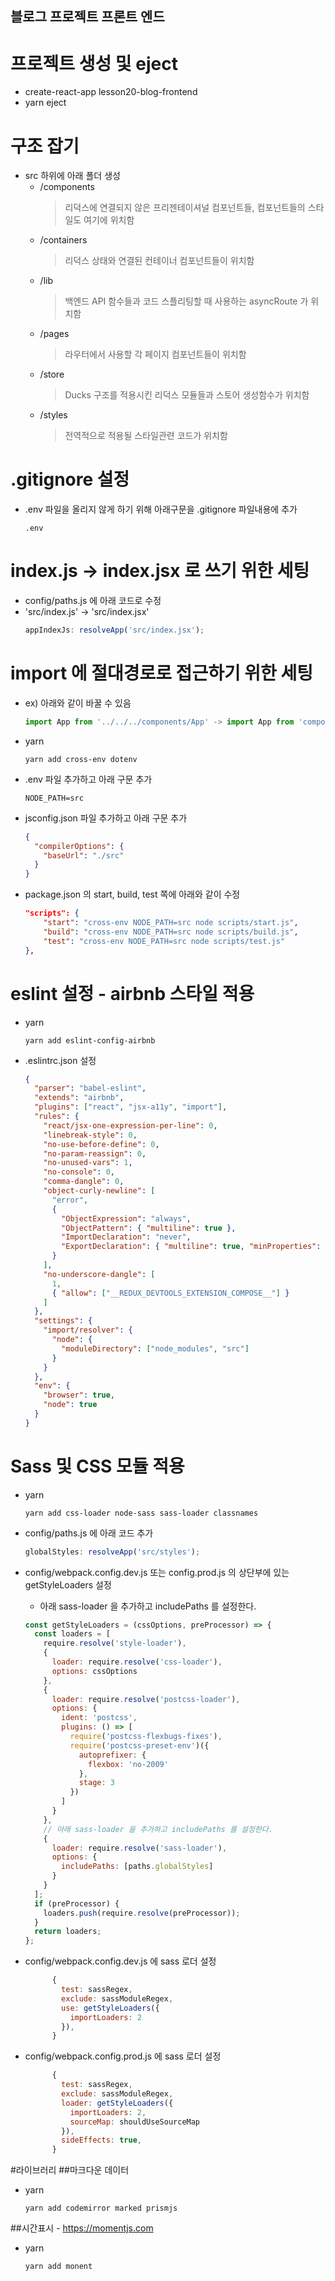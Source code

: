## 블로그 프로젝트 프론트 엔드

# 프로젝트 생성 및 eject

- create-react-app lesson20-blog-frontend
- yarn eject

# 구조 잡기

- src 하위에 아래 폴더 생성
  - /components
    > 리덕스에 연결되지 않은 프리젠테이셔널 컴포넌트들, 컴포넌트들의 스타일도 여기에 위치함
  - /containers
    > 리덕스 상태와 연결된 컨테이너 컴포넌트들이 위치함
  - /lib
    > 백엔드 API 함수들과 코드 스플리팅할 때 사용하는 asyncRoute 가 위치함
  - /pages
    > 라우터에서 사용할 각 페이지 컴포넌트들이 위치함
  - /store
    > Ducks 구조를 적용시킨 리덕스 모듈들과 스토어 생성함수가 위치함
  - /styles
    > 전역적으로 적용될 스타일관련 코드가 위치함

# .gitignore 설정

- .env 파일을 올리지 않게 하기 위해 아래구문을 .gitignore 파일내용에 추가

  ```
  .env
  ```

# index.js -> index.jsx 로 쓰기 위한 세팅

- config/paths.js 에 아래 코드로 수정
- 'src/index.js' -> 'src/index.jsx'
  ```js
  appIndexJs: resolveApp('src/index.jsx');
  ```

# import 에 절대경로로 접근하기 위한 세팅

- ex) 아래와 같이 바꿀 수 있음

  ```jsx
  import App from '../../../components/App' -> import App from 'components/App'
  ```

- yarn
  ```
  yarn add cross-env dotenv
  ```
- .env 파일 추가하고 아래 구문 추가

  ```
  NODE_PATH=src
  ```

- jsconfig.json 파일 추가하고 아래 구문 추가

  ```json
  {
    "compilerOptions": {
      "baseUrl": "./src"
    }
  }
  ```

- package.json 의 start, build, test 쪽에 아래와 같이 수정
  ```json
  "scripts": {
      "start": "cross-env NODE_PATH=src node scripts/start.js",
      "build": "cross-env NODE_PATH=src node scripts/build.js",
      "test": "cross-env NODE_PATH=src node scripts/test.js"
  },
  ```

# eslint 설정 - airbnb 스타일 적용

- yarn

  ```
  yarn add eslint-config-airbnb
  ```

- .eslintrc.json 설정

  ```json
  {
    "parser": "babel-eslint",
    "extends": "airbnb",
    "plugins": ["react", "jsx-a11y", "import"],
    "rules": {
      "react/jsx-one-expression-per-line": 0,
      "linebreak-style": 0,
      "no-use-before-define": 0,
      "no-param-reassign": 0,
      "no-unused-vars": 1,
      "no-console": 0,
      "comma-dangle": 0,
      "object-curly-newline": [
        "error",
        {
          "ObjectExpression": "always",
          "ObjectPattern": { "multiline": true },
          "ImportDeclaration": "never",
          "ExportDeclaration": { "multiline": true, "minProperties": 3 }
        }
      ],
      "no-underscore-dangle": [
        1,
        { "allow": ["__REDUX_DEVTOOLS_EXTENSION_COMPOSE__"] }
      ]
    },
    "settings": {
      "import/resolver": {
        "node": {
          "moduleDirectory": ["node_modules", "src"]
        }
      }
    },
    "env": {
      "browser": true,
      "node": true
    }
  }
  ```

# Sass 및 CSS 모듈 적용

- yarn

  ```
  yarn add css-loader node-sass sass-loader classnames
  ```

- config/paths.js 에 아래 코드 추가

  ```js
  globalStyles: resolveApp('src/styles');
  ```

- config/webpack.config.dev.js 또는 config.prod.js 의 상단부에 있는 getStyleLoaders 설정

  - 아래 sass-loader 을 추가하고 includePaths 를 설정한다.

  ```js
  const getStyleLoaders = (cssOptions, preProcessor) => {
    const loaders = [
      require.resolve('style-loader'),
      {
        loader: require.resolve('css-loader'),
        options: cssOptions
      },
      {
        loader: require.resolve('postcss-loader'),
        options: {
          ident: 'postcss',
          plugins: () => [
            require('postcss-flexbugs-fixes'),
            require('postcss-preset-env')({
              autoprefixer: {
                flexbox: 'no-2009'
              },
              stage: 3
            })
          ]
        }
      },
      // 아래 sass-loader 을 추가하고 includePaths 를 설정한다.
      {
        loader: require.resolve('sass-loader'),
        options: {
          includePaths: [paths.globalStyles]
        }
      }
    ];
    if (preProcessor) {
      loaders.push(require.resolve(preProcessor));
    }
    return loaders;
  };
  ```

- config/webpack.config.dev.js 에 sass 로더 설정
  ```js
        {
          test: sassRegex,
          exclude: sassModuleRegex,
          use: getStyleLoaders({
            importLoaders: 2
          }),
        }
  ```
- config/webpack.config.prod.js 에 sass 로더 설정
  ```js
        {
          test: sassRegex,
          exclude: sassModuleRegex,
          loader: getStyleLoaders({
            importLoaders: 2,
            sourceMap: shouldUseSourceMap
          }),
          sideEffects: true,
        }
  ```

#라이브러리 ##마크다운 데이터

- yarn

  ```
  yarn add codemirror marked prismjs
  ```

##시간표시 - https://momentjs.com

- yarn

  ```
  yarn add monent
  ```
